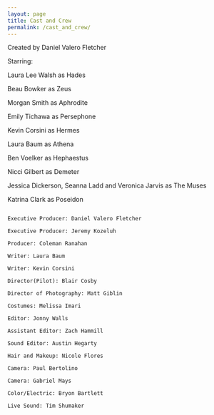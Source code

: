 ```yaml
---
layout: page
title: Cast and Crew
permalink: /cast_and_crew/
---
```

Created by Daniel Valero Fletcher

Starring:

Laura Lee Walsh as Hades

Beau Bowker as Zeus

Morgan Smith as Aphrodite

Emily Tichawa as Persephone

Kevin Corsini as Hermes

Laura Baum as Athena

Ben Voelker as Hephaestus

Nicci Gilbert as Demeter

Jessica Dickerson, Seanna Ladd and Veronica Jarvis as The Muses

Katrina Clark as Poseidon

````

Executive Producer: Daniel Valero Fletcher

Executive Producer: Jeremy Kozeluh

Producer: Coleman Ranahan

Writer: Laura Baum

Writer: Kevin Corsini

Director(Pilot): Blair Cosby

Director of Photography: Matt Giblin

Costumes: Melissa Imari

Editor: Jonny Walls

Assistant Editor: Zach Hammill

Sound Editor: Austin Hegarty

Hair and Makeup: Nicole Flores

Camera: Paul Bertolino

Camera: Gabriel Mays

Color/Electric: Bryon Bartlett

Live Sound: Tim Shumaker